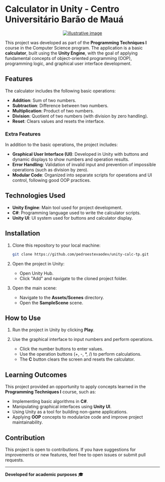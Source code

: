 # Calculator in Unity - Centro Universitário Barão de Mauá

<p style="text-align: center;">
    <a href="https://www.baraodemaua.br">
        <img src="https://res.cloudinary.com/dge3g9rcw/image/upload/v1747334381/github/iftsarhxiloy46wr4ny9.webp" alt="illustrative image" />
    </a>
</p>

This project was developed as part of the **Programming Techniques I** course in the Computer Science program. The application is a basic **calculator**, built using the **Unity Engine**, with the goal of applying fundamental concepts of object-oriented programming (OOP), programming logic, and graphical user interface development.

## Features

The calculator includes the following basic operations:

- **Addition**: Sum of two numbers.
- **Subtraction**: Difference between two numbers.
- **Multiplication**: Product of two numbers.
- **Division**: Quotient of two numbers (with division by zero handling).
- **Reset**: Clears values and resets the interface.

### Extra Features

In addition to the basic operations, the project includes:

- **Graphical User Interface (UI)**: Developed in Unity with buttons and dynamic displays to show numbers and operation results.
- **Error Handling**: Validation of invalid input and prevention of impossible operations (such as division by zero).
- **Modular Code**: Organized into separate scripts for operations and UI control, following good OOP practices.

## Technologies Used

- **Unity Engine**: Main tool used for project development.
- **C#**: Programming language used to write the calculator scripts.
- **Unity UI**: UI system used for buttons and calculator display.

## Installation

1. Clone this repository to your local machine:
   
   ```bash
   git clone https://github.com/pedroestevaodev/unity-calc-tp.git

2. Open the project in Unity:
   - Open Unity Hub.
   - Click "Add" and navigate to the cloned project folder.

3. Open the main scene:
   - Navigate to the **Assets/Scenes** directory.
   - Open the **SampleScene** scene.

## How to Use

1. Run the project in Unity by clicking **Play**.
   
2. Use the graphical interface to input numbers and perform operations.
   - Click the number buttons to enter values.
   - Use the operation buttons (+, -, *, /) to perform calculations.
   - The **C** button clears the screen and resets the calculator.

## Learning Outcomes

This project provided an opportunity to apply concepts learned in the **Programming Techniques I** course, such as:
- Implementing basic algorithms in **C#**.
- Manipulating graphical interfaces using **Unity UI**.
- Using Unity as a tool for building non-game applications.
- Applying **OOP** concepts to modularize code and improve project maintainability.

## Contribution

This project is open to contributions. If you have suggestions for improvements or new features, feel free to open issues or submit pull requests.

---

**Developed for academic purposes** 🎓
